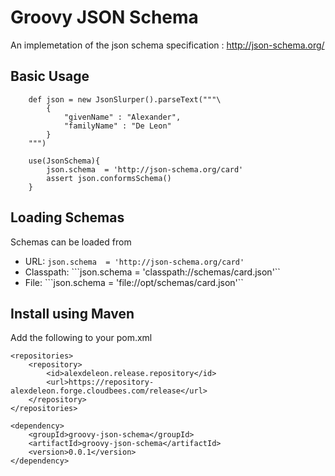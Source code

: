 Groovy JSON Schema
==================

An implemetation of the json schema specification : http://json-schema.org/

Basic Usage
-----------

		def json = new JsonSlurper().parseText("""\
			{
				"givenName" : "Alexander",
				"familyName" : "De Leon"
			}
		""")

		use(JsonSchema){
			json.schema  = 'http://json-schema.org/card'
			assert json.conformsSchema()
		}

Loading Schemas
----------------

Schemas can be loaded from

* URL: 
```json.schema  = 'http://json-schema.org/card'```
* Classpath: 
```json.schema  = 'classpath://schemas/card.json'``
* File:
```json.schema  = 'file://opt/schemas/card.json'``

Install using Maven
--------------------

Add the following to your pom.xml

```
<repositories>
	<repository>
		<id>alexdeleon.release.repository</id>
		<url>https://repository-alexdeleon.forge.cloudbees.com/release</url>
	</repository>
</repositories>
```

```
<dependency>
	<groupId>groovy-json-schema</groupId>
	<artifactId>groovy-json-schema</artifactId>
	<version>0.0.1</version>
</dependency>
```